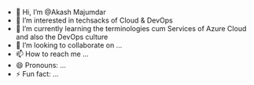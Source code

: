 - 👋 Hi, I’m @Akash Majumdar
- 👀 I’m interested in techsacks of Cloud & DevOps
- 🌱 I’m currently learning the terminologies cum Services of Azure Cloud and also the DevOps culture 
- 💞️ I’m looking to collaborate on ...
- 📫 How to reach me ...
- 😄 Pronouns: ...
- ⚡ Fun fact: ...

<!---
Search4akash/Search4akash is a ✨ special ✨ repository because its `README.md` (this file) appears on your GitHub profile.
You can click the Preview link to take a look at your changes.
--->
